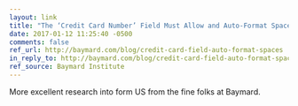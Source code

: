 ```yaml
---
layout: link
title: "The ‘Credit Card Number’ Field Must Allow and Auto-Format Spaces (80% Don’t)"
date: 2017-01-12 11:25:40 -0500
comments: false
ref_url: http://baymard.com/blog/credit-card-field-auto-format-spaces
in_reply_to: http://baymard.com/blog/credit-card-field-auto-format-spaces
ref_source: Baymard Institute
---
```


More excellent research into form US from the fine folks at Baymard.
